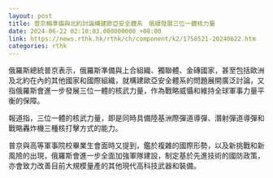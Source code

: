 ```yaml
---
layout: post
title: 普京稱準備與北約討論構建歐亞安全體系　俄續發展三位一體核力量
date: 2024-06-22 02:10:03.000000000 +08:00
link: https://news.rthk.hk/rthk/ch/component/k2/1758521-20240622.htm
categories: rthk
---
```


俄羅斯總統普京表示，俄羅斯準備與上合組織、獨聯體、金磚國家，甚至包括歐洲及北約在內的其他國家和國際組織，就構建歐亞安全體系的問題展開廣泛討論，又指俄羅斯會進一步發展三位一體的核武力量，作為戰略威懾和維持全球軍事力量平衡的保障。

報道指，三位一體的核武力量，即是同時具備陸基洲際彈道導彈、潛射彈道導彈和戰略轟炸機三種核打擊方式的能力。

普京與高等軍事院校畢業生會面時又提到，鑑於複雜的國際形勢，以及新挑戰和新風險的出現，俄羅斯會進一步全面加強軍隊建設，制定基於先進技術的國防政策，亦會致力改善目前大規模量產的其他現代高科技武器和裝備。
